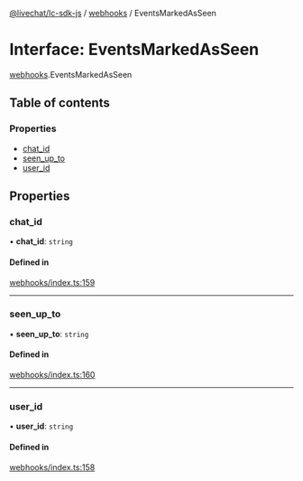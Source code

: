 [@livechat/lc-sdk-js](../README.md) / [webhooks](../modules/webhooks.md) / EventsMarkedAsSeen

# Interface: EventsMarkedAsSeen

[webhooks](../modules/webhooks.md).EventsMarkedAsSeen

## Table of contents

### Properties

- [chat\_id](webhooks.EventsMarkedAsSeen.md#chat_id)
- [seen\_up\_to](webhooks.EventsMarkedAsSeen.md#seen_up_to)
- [user\_id](webhooks.EventsMarkedAsSeen.md#user_id)

## Properties

### chat\_id

• **chat\_id**: `string`

#### Defined in

[webhooks/index.ts:159](https://github.com/livechat/lc-sdk-js/blob/1fa827f/src/webhooks/index.ts#L159)

___

### seen\_up\_to

• **seen\_up\_to**: `string`

#### Defined in

[webhooks/index.ts:160](https://github.com/livechat/lc-sdk-js/blob/1fa827f/src/webhooks/index.ts#L160)

___

### user\_id

• **user\_id**: `string`

#### Defined in

[webhooks/index.ts:158](https://github.com/livechat/lc-sdk-js/blob/1fa827f/src/webhooks/index.ts#L158)
